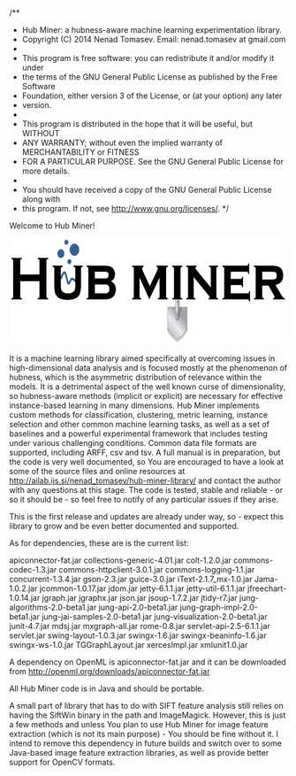 /**
* Hub Miner: a hubness-aware machine learning experimentation library.
* Copyright (C) 2014  Nenad Tomasev. Email: nenad.tomasev at gmail.com
* 
* This program is free software: you can redistribute it and/or modify it under
* the terms of the GNU General Public License as published by the Free Software
* Foundation, either version 3 of the License, or (at your option) any later
* version.
* 
* This program is distributed in the hope that it will be useful, but WITHOUT
* ANY WARRANTY; without even the implied warranty of MERCHANTABILITY or FITNESS
* FOR A PARTICULAR PURPOSE. See the GNU General Public License for more details.
*
* You should have received a copy of the GNU General Public License along with
* this program. If not, see <http://www.gnu.org/licenses/>.
*/

Welcome to Hub Miner!

<img src="HubMinerLogo.jpg" alt="Hub Miner logo" height="192" width="634">

It is a machine learning library aimed specifically at overcoming issues in high-dimensional data analysis and is focused mostly at the phenomenon of hubness, which is the asymmetric distribution of relevance within the models. It is a detrimental aspect of the well known curse of dimensionality, so hubness-aware methods (implicit or explicit) are necessary for effective instance-based learning in many dimensions. Hub Miner implements custom methods for classification, clustering, metric learning, instance selection and other common machine learning tasks, as well as a set of baselines and a powerful experimental framework that includes testing under various challenging conditions. Common data file formats are supported, including ARFF, csv and tsv. A full manual is in preparation, but the code is very well documented, so You are encouraged to have a look at some of the source files and online resources at http://ailab.ijs.si/nenad_tomasev/hub-miner-library/ and contact the author with any questions at this stage. The code is tested, stable and reliable - or so it should be - so feel free to notify of any particular issues if they arise.

This is the first release and updates are already under way, so - expect this library to grow and be even better documented and supported.

As for dependencies, these are is the current list:

apiconnector-fat.jar
collections-generic-4.01.jar
colt-1.2.0.jar
commons-codec-1.3.jar
commons-httpclient-3.0.1.jar
commons-logging-1.1.jar
concurrent-1.3.4.jar
gson-2.3.jar
guice-3.0.jar
iText-2.1.7_mx-1.0.jar
Jama-1.0.2.jar
jcommon-1.0.17.jar
jdom.jar
jetty-6.1.1.jar
jetty-util-6.1.1.jar
jfreechart-1.0.14.jar
jgraph.jar
jgraphx.jar
json.jar
jsoup-1.7.2.jar
jtidy-r7.jar
jung-algorithms-2.0-beta1.jar
jung-api-2.0-beta1.jar
jung-graph-impl-2.0-beta1.jar
jung-jai-samples-2.0-beta1.jar
jung-visualization-2.0-beta1.jar
junit-4.7.jar
mdsj.jar
mxgraph-all.jar
rome-0.8.jar
servlet-api-2.5-6.1.1.jar
servlet.jar
swing-layout-1.0.3.jar
swingx-1.6.jar
swingx-beaninfo-1.6.jar
swingx-ws-1.0.jar
TGGraphLayout.jar
xercesImpl.jar
xmlunit1.0.jar

A dependency on OpenML is apiconnector-fat.jar and it can be downloaded from http://openml.org/downloads/apiconnector-fat.jar

All Hub Miner code is in Java and should be portable.

A small part of library that has to do with SIFT feature analysis still relies on having the SiftWin binary in the path and ImageMagick. However, this is just a few methods and unless You plan to use Hub Miner for image feature extraction (which is not its main purpose) - You should be fine without it. I intend to remove this dependency in future builds and switch over to some Java-based image feature extraction libraries, as well as provide better support for OpenCV formats.